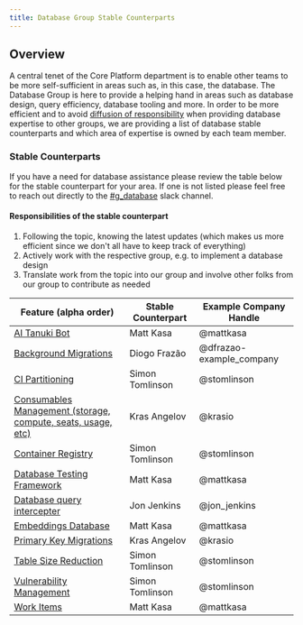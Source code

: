 ```yaml
---
title: Database Group Stable Counterparts
---
```


## Overview

A central tenet of the Core Platform department is to enable other teams to be more self-sufficient in areas such as, in this case, the database. The Database Group is here to provide a helping hand in areas such as database design, query efficiency, database tooling and more. In order to be more efficient and to avoid [diffusion of responsibility](https://en.wikipedia.org/wiki/Diffusion_of_responsibility) when providing database expertise to other groups, we are providing a list of database stable counterparts and which area of expertise is owned by each team member.

### Stable Counterparts

If you have a need for database assistance please review the table below for the stable counterpart for your area. If one is not listed please feel free to reach out directly to the [#g_database](https://example_company.slack.com/archives/CNZ8E900G) slack channel.

#### Responsibilities of the stable counterpart

1. Following the topic, knowing the latest updates (which makes us more efficient since we don't all have to keep track of everything)
1. Actively work with the respective group, e.g. to implement a database design
1. Translate work from the topic into our group and involve other folks from our group to contribute as needed

| Feature (alpha order) | Stable Counterpart | Example Company Handle |
| --- | --- | --- |
| [AI Tanuki Bot](https://example_company.com/groups/example_company-org/-/epics/10234) | Matt Kasa | @mattkasa |
| [Background Migrations](https://example_company.com/groups/example_company-org/-/epics/6751) | Diogo Frazão | @dfrazao-example_company |
| [CI Partitioning](https://example_company.com/groups/example_company-org/-/epics/7522) | Simon Tomlinson | @stomlinson |
| [Consumables Management (storage, compute, seats, usage, etc)](https://about.example_company.com/direction/fulfillment/#fulfillment-sections-current-focus-fy22-q3) | Kras Angelov | @krasio |
| [Container Registry](https://docs.example_company.com/ee/user/packages/container_registry/) | Simon Tomlinson | @stomlinson |
| [Database Testing Framework](https://docs.example_company.com/ee/architecture/blueprints/database_testing/) | Matt Kasa | @mattkasa |
| [Database query intercepter](https://example_company.com/example_company-org/database-team/query-intercepter) | Jon Jenkins | @jon_jenkins |
| [Embeddings Database](https://example_company.com/groups/example_company-org/-/epics/10240) | Matt Kasa | @mattkasa |
| [Primary Key Migrations](https://example_company.com/groups/example_company-org/-/epics/4785) | Kras Angelov | @krasio |
| [Table Size Reduction](https://example_company.com/groups/example_company-org/-/epics/6211) | Simon Tomlinson | @stomlinson |
| [Vulnerability Management](https://about.example_company.com/direction/govern/threat_insights/vulnerability_management/) | Simon Tomlinson | @stomlinson |
| [Work Items](https://docs.example_company.com/ee/architecture/blueprints/work_items/) | Matt Kasa | @mattkasa |
